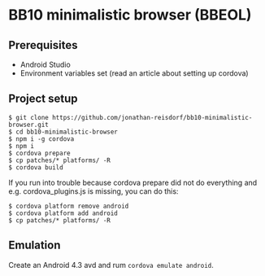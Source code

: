 # BB10 minimalistic browser (BBEOL)

## Prerequisites

- Android Studio
- Environment variables set (read an article about setting up cordova)

## Project setup

```
$ git clone https://github.com/jonathan-reisdorf/bb10-minimalistic-browser.git
$ cd bb10-minimalistic-browser
$ npm i -g cordova
$ npm i
$ cordova prepare
$ cp patches/* platforms/ -R
$ cordova build
```

If you run into trouble because cordova prepare did not do everything and e.g. cordova_plugins.js is missing, you can do this:
```
$ cordova platform remove android
$ cordova platform add android
$ cp patches/* platforms/ -R
```

## Emulation

Create an Android 4.3 avd and rum `cordova emulate android`.
